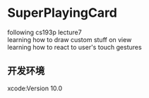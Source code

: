 # SuperPlayingCard

following cs193p lecture7   
learning how to draw custom stuff on view   
learning how to react to user's touch gestures

## 开发环境

xcode:Version 10.0
